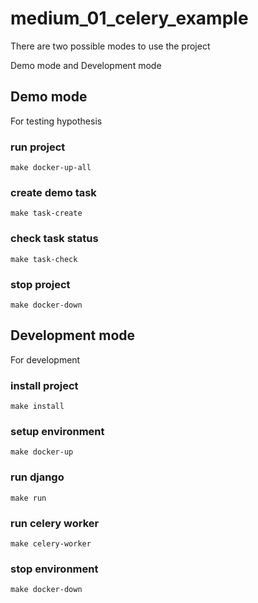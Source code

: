 # medium_01_celery_example

There are two possible modes to use the project

Demo mode and Development mode

## Demo mode
For testing hypothesis

### run project
    make docker-up-all
### create demo task
    make task-create
### check task status
    make task-check
### stop project
    make docker-down

## Development mode
For development

### install project
    make install
### setup environment
    make docker-up
### run django
    make run
### run celery worker
    make celery-worker
### stop environment
    make docker-down